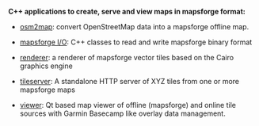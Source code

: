 **C++ applications to create, serve and view maps in mapsforge format:**

- [osm2map](https://github.com/malasiot/mftools/blob/master/src/convert/Readme.md): convert OpenStreetMap data into a mapsforge offline map. 

- [mapsforge I/O](https://github.com/malasiot/mftools/tree/master/src/io): C++ classes to read and write mapsforge binary format

- [renderer](https://github.com/malasiot/mftools/tree/master/src/renderer): a renderer of mapsforge vector tiles based on the Cairo graphics engine

- [tileserver](https://github.com/malasiot/mftools/tree/master/src/server): A standalone HTTP server of XYZ tiles from one or more mapsforge maps

- [viewer](https://github.com/malasiot/mftools/tree/master/src/viewer): Qt based map viewer of offline (mapsforge) and online tile sources with Garmin Basecamp like overlay data management.
